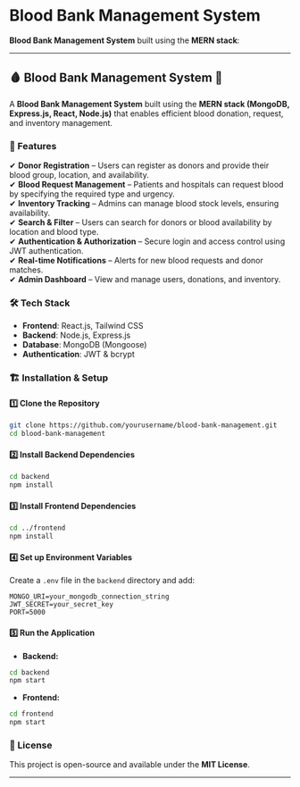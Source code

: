 # Blood Bank Management System
 
**Blood Bank Management System** built using the **MERN stack**:  

---

## 🩸 Blood Bank Management System 🏥  

A **Blood Bank Management System** built using the **MERN stack (MongoDB, Express.js, React, Node.js)** that enables efficient blood donation, request, and inventory management.  

### 🚀 Features  
✔ **Donor Registration** – Users can register as donors and provide their blood group, location, and availability.  
✔ **Blood Request Management** – Patients and hospitals can request blood by specifying the required type and urgency.  
✔ **Inventory Tracking** – Admins can manage blood stock levels, ensuring availability.  
✔ **Search & Filter** – Users can search for donors or blood availability by location and blood type.  
✔ **Authentication & Authorization** – Secure login and access control using JWT authentication.  
✔ **Real-time Notifications** – Alerts for new blood requests and donor matches.  
✔ **Admin Dashboard** – View and manage users, donations, and inventory.  

### 🛠 Tech Stack  
- **Frontend**: React.js, Tailwind CSS  
- **Backend**: Node.js, Express.js  
- **Database**: MongoDB (Mongoose)  
- **Authentication**: JWT & bcrypt  




### 🏗 Installation & Setup  
#### 1️⃣ Clone the Repository  
```bash
git clone https://github.com/yourusername/blood-bank-management.git
cd blood-bank-management
```
#### 2️⃣ Install Backend Dependencies  
```bash
cd backend
npm install
```
#### 3️⃣ Install Frontend Dependencies  
```bash
cd ../frontend
npm install
```
#### 4️⃣ Set up Environment Variables  
Create a `.env` file in the `backend` directory and add:  
```plaintext
MONGO_URI=your_mongodb_connection_string
JWT_SECRET=your_secret_key
PORT=5000
```

#### 5️⃣ Run the Application  
- **Backend:**  
```bash
cd backend
npm start
```
- **Frontend:**  
```bash
cd frontend
npm start
```

### 📜 License  
This project is open-source and available under the **MIT License**.

---

